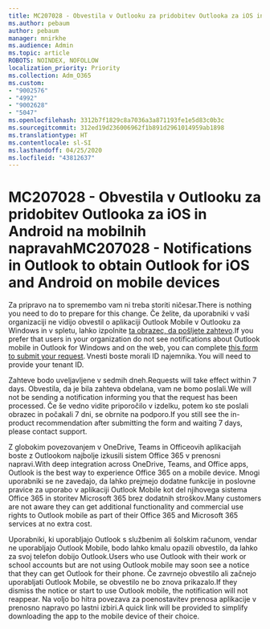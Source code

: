 ```yaml
---
title: MC207028 - Obvestila v Outlooku za pridobitev Outlooka za iOS in Android na mobilnih napravah
ms.author: pebaum
author: pebaum
manager: mnirkhe
ms.audience: Admin
ms.topic: article
ROBOTS: NOINDEX, NOFOLLOW
localization_priority: Priority
ms.collection: Adm_O365
ms.custom:
- "9002576"
- "4992"
- "9002628"
- "5047"
ms.openlocfilehash: 3312b7f1829c8a7036a3a871193fe1e5d83c0b3c
ms.sourcegitcommit: 312ed19d236006962f1b891d2961014959ab1898
ms.translationtype: HT
ms.contentlocale: sl-SI
ms.lasthandoff: 04/25/2020
ms.locfileid: "43812637"
---
```

# <a name="mc207028---notifications-in-outlook-to-obtain-outlook-for-ios-and-android-on-mobile-devices"></a><span data-ttu-id="db2d1-102">MC207028 - Obvestila v Outlooku za pridobitev Outlooka za iOS in Android na mobilnih napravah</span><span class="sxs-lookup"><span data-stu-id="db2d1-102">MC207028 - Notifications in Outlook to obtain Outlook for iOS and Android on mobile devices</span></span>

<span data-ttu-id="db2d1-103">Za pripravo na to spremembo vam ni treba storiti ničesar.</span><span class="sxs-lookup"><span data-stu-id="db2d1-103">There is nothing you need to do to prepare for this change.</span></span> <span data-ttu-id="db2d1-104">Če želite, da uporabniki v vaši organizaciji ne vidijo obvestil o aplikaciji Outlook Mobile v Outlooku za Windows in v spletu, lahko izpolnite [ta obrazec, da pošljete zahtevo](https://aka.ms/MC207028).</span><span class="sxs-lookup"><span data-stu-id="db2d1-104">If you prefer that users in your organization do not see notifications about Outlook mobile in Outlook for Windows and on the web, you can complete [this form to submit your request](https://aka.ms/MC207028).</span></span><span data-ttu-id="db2d1-105"> Vnesti boste morali ID najemnika.</span><span class="sxs-lookup"><span data-stu-id="db2d1-105"> You will need to provide your tenant ID.</span></span> 

<span data-ttu-id="db2d1-106">Zahteve bodo uveljavljene v sedmih dneh.</span><span class="sxs-lookup"><span data-stu-id="db2d1-106">Requests will take effect within 7 days.</span></span> <span data-ttu-id="db2d1-107">Obvestila, da je bila zahteva obdelana, vam ne bomo poslali.</span><span class="sxs-lookup"><span data-stu-id="db2d1-107">We will not be sending a notification informing you that the request has been processed.</span></span> <span data-ttu-id="db2d1-108">Če še vedno vidite priporočilo v izdelku, potem ko ste poslali obrazec in počakali 7 dni, se obrnite na podporo.</span><span class="sxs-lookup"><span data-stu-id="db2d1-108">If you still see the in-product recommendation after submitting the form and waiting 7 days, please contact support.</span></span>

<span data-ttu-id="db2d1-109">Z globokim povezovanjem v OneDrive, Teams in Officeovih aplikacijah boste z Outlookom najbolje izkusili sistem Office 365 v prenosni napravi.</span><span class="sxs-lookup"><span data-stu-id="db2d1-109">With deep integration across OneDrive, Teams, and Office apps, Outlook is the best way to experience Office 365 on a mobile device.</span></span> <span data-ttu-id="db2d1-110">Mnogi uporabniki se ne zavedajo, da lahko prejmejo dodatne funkcije in poslovne pravice za uporabo v aplikaciji Outlook Mobile kot del njihovega sistema Office 365 in storitev Microsoft 365 brez dodatnih stroškov.</span><span class="sxs-lookup"><span data-stu-id="db2d1-110">Many customers are not aware they can get additional functionality and commercial use rights to Outlook mobile as part of their Office 365 and Microsoft 365 services at no extra cost.</span></span>

<span data-ttu-id="db2d1-111">Uporabniki, ki uporabljajo Outlook s službenim ali šolskim računom, vendar ne uporabljajo Outlook Mobile, bodo lahko kmalu opazili obvestilo, da lahko za svoj telefon dobijo Outlook.</span><span class="sxs-lookup"><span data-stu-id="db2d1-111">Users who use Outlook with their work or school accounts but are not using Outlook mobile may soon see a notice that they can get Outlook for their phone.</span></span> <span data-ttu-id="db2d1-112">Če zavrnejo obvestilo ali začnejo uporabljati Outlook Mobile, se obvestilo ne bo znova prikazalo.</span><span class="sxs-lookup"><span data-stu-id="db2d1-112">If they dismiss the notice or start to use Outlook mobile, the notification will not reappear.</span></span> <span data-ttu-id="db2d1-113">Na voljo bo hitra povezava za poenostavitev prenosa aplikacije v prenosno napravo po lastni izbiri.</span><span class="sxs-lookup"><span data-stu-id="db2d1-113">A quick link will be provided to simplify downloading the app to the mobile device of their choice.</span></span>
